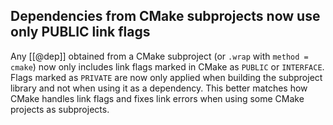 ## Dependencies from CMake subprojects now use only PUBLIC link flags

Any [[@dep]] obtained from a CMake subproject (or `.wrap` with `method = cmake`)
now only includes link flags marked in CMake as `PUBLIC` or `INTERFACE`.
Flags marked as `PRIVATE` are now only applied when building the subproject
library and not when using it as a dependency. This better matches how CMake
handles link flags and fixes link errors when using some CMake projects as
subprojects.
